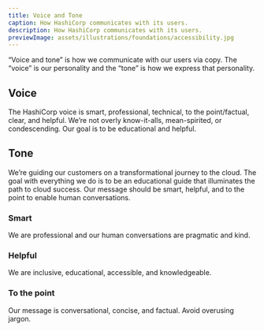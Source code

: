 ```yaml
---
title: Voice and Tone
caption: How HashiCorp communicates with its users.
description: How HashiCorp communicates with its users.
previewImage: assets/illustrations/foundations/accessibility.jpg
---
```


“Voice and tone” is how we communicate with our users via copy. The “voice” is our personality and the “tone” is how we express that personality.

## Voice

The HashiCorp voice is smart, professional, technical, to the point/factual, clear, and helpful. We’re not overly know-it-alls, mean-spirited, or condescending. Our goal is to be educational and helpful.

## Tone

We’re guiding our customers on a transformational journey to the cloud. The goal with everything we do is to be an educational guide that illuminates the path to cloud success. Our message should be smart, helpful, and to the point to enable human conversations.

### Smart

We are professional and our human conversations are pragmatic and kind.

### Helpful

We are inclusive, educational, accessible, and knowledgeable.

### To the point

Our message is conversational, concise, and factual. Avoid overusing jargon.


